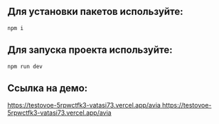 ## Для установки пакетов используйте:

`npm i`

## Для запуска проекта используйте:

`npm run dev`
## Ссылка на демо:

[https://testovoe-5rpwctfk3-vatasi73.vercel.app/avia
](https://testovoe-5rpwctfk3-vatasi73.vercel.app/avia)https://testovoe-5rpwctfk3-vatasi73.vercel.app/avia
